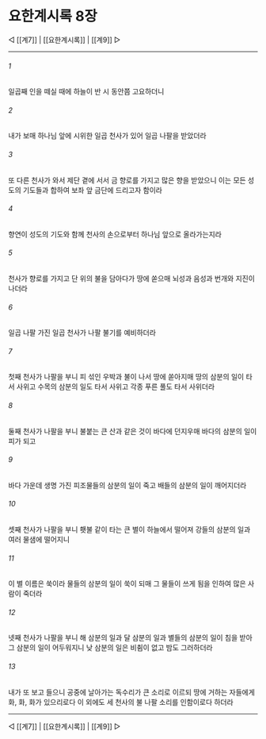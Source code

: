 # 요한계시록 8장

◁ [[계7]] | [[요한계시록]] | [[계9]] ▷
***

###### 1
일곱째 인을 떼실 때에 하늘이 반 시 동안쯤 고요하더니

###### 2
내가 보매 하나님 앞에 시위한 일곱 천사가 있어 일곱 나팔을 받았더라

###### 3
또 다른 천사가 와서 제단 곁에 서서 금 향로를 가지고 많은 향을 받았으니 이는 모든 성도의 기도들과 합하여 보좌 앞 금단에 드리고자 함이라

###### 4
향연이 성도의 기도와 함께 천사의 손으로부터 하나님 앞으로 올라가는지라

###### 5
천사가 향로를 가지고 단 위의 불을 담아다가 땅에 쏟으매 뇌성과 음성과 번개와 지진이 나더라

###### 6
일곱 나팔 가진 일곱 천사가 나팔 불기를 예비하더라

###### 7
첫째 천사가 나팔을 부니 피 섞인 우박과 불이 나서 땅에 쏟아지매 땅의 삼분의 일이 타서 사위고 수목의 삼분의 일도 타서 사위고 각종 푸른 풀도 타서 사위더라

###### 8
둘째 천사가 나팔을 부니 불붙는 큰 산과 같은 것이 바다에 던지우매 바다의 삼분의 일이 피가 되고

###### 9
바다 가운데 생명 가진 피조물들의 삼분의 일이 죽고 배들의 삼분의 일이 깨어지더라

###### 10
셋째 천사가 나팔을 부니 횃불 같이 타는 큰 별이 하늘에서 떨어져 강들의 삼분의 일과 여러 물샘에 떨어지니

###### 11
이 별 이름은 쑥이라 물들의 삼분의 일이 쑥이 되매 그 물들이 쓰게 됨을 인하여 많은 사람이 죽더라

###### 12
넷째 천사가 나팔을 부니 해 삼분의 일과 달 삼분의 일과 별들의 삼분의 일이 침을 받아 그 삼분의 일이 어두워지니 낮 삼분의 일은 비췸이 없고 밤도 그러하더라

###### 13
내가 또 보고 들으니 공중에 날아가는 독수리가 큰 소리로 이르되 땅에 거하는 자들에게 화, 화, 화가 있으리로다 이 외에도 세 천사의 불 나팔 소리를 인함이로다 하더라

***
◁ [[계7]] | [[요한계시록]] | [[계9]] ▷